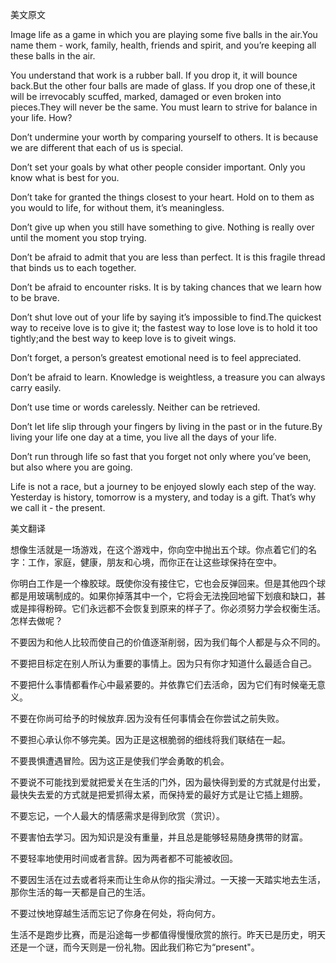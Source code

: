 美文原文

Image life as a game in which you are playing some five balls in the air.You name them - work, family, health, friends and spirit, and you’re keeping all these balls in the air.

You understand that work is a rubber ball. If you drop it, it will bounce back.But the other four balls are made of glass. If you drop one of these,it will be irrevocably scuffed, marked, damaged or even broken into pieces.They will never be the same. You must learn to strive for balance in your life. How?

Don’t undermine your worth by comparing yourself to others. It is because we are different that each of us is special.

Don’t set your goals by what other people consider important. Only you know what is best for you.

Don’t take for granted the things closest to your heart. Hold on to them as you would to life, for without them, it’s meaningless.

Don’t give up when you still have something to give. Nothing is really over until the moment you stop trying.

Don’t be afraid to admit that you are less than perfect. It is this fragile thread that binds us to each together.

Don’t be afraid to encounter risks. It is by taking chances that we learn how to be brave.

Don’t shut love out of your life by saying it’s impossible to find.The quickest way to receive love is to give it; the fastest way to lose love is to hold it too tightly;and the best way to keep love is to giveit wings.

Don’t forget, a person’s greatest emotional need is to feel appreciated.

Don’t be afraid to learn. Knowledge is weightless, a treasure you can always carry easily.

Don’t use time or words carelessly. Neither can be retrieved.

Don’t let life slip through your fingers by living in the past or in the future.By living your life one day at a time, you live all the days of your life.

Don’t run through life so fast that you forget not only where you’ve been, but also where you are going. 

 Life is not a race, but a journey to be enjoyed slowly each step of the way. Yesterday is history, tomorrow is a mystery, and today is a gift. That’s why we call it - the present.

美文翻译

想像生活就是一场游戏，在这个游戏中，你向空中抛出五个球。你点着它们的名字：工作，家庭，健康，朋友和心境，而你正在让这些球保持在空中。

你明白工作是一个橡胶球。既使你没有接住它，它也会反弹回来。但是其他四个球都是用玻璃制成的。如果你掉落其中一个，它将会无法挽回地留下划痕和缺口，甚或是摔得粉碎。它们永远都不会恢复到原来的样子了。你必须努力学会权衡生活。怎样去做呢？

不要因为和他人比较而使自己的价值逐渐削弱，因为我们每个人都是与众不同的。

不要把目标定在别人所认为重要的事情上。因为只有你才知道什么最适合自己。

不要把什么事情都看作心中最紧要的。并依靠它们去活命，因为它们有时候毫无意义。

不要在你尚可给予的时候放弃.因为没有任何事情会在你尝试之前失败。

不要担心承认你不够完美。因为正是这根脆弱的细线将我们联结在一起。

不要畏惧遭遇冒险。因为这正是使我们学会勇敢的机会。

不要说不可能找到爱就把爱关在生活的门外，因为最快得到爱的方式就是付出爱，最快失去爱的方式就是把爱抓得太紧，而保持爱的最好方式是让它插上翅膀。

不要忘记，一个人最大的情感需求是得到欣赏（赏识）。

不要害怕去学习。因为知识是没有重量，并且总是能够轻易随身携带的财富。

不要轻率地使用时间或者言辞。因为两者都不可能被收回。

不要因生活在过去或者将来而让生命从你的指尖滑过。一天接一天踏实地去生活，那你生活的每一天都是自己的生活。

不要过怏地穿越生活而忘记了你身在何处，将向何方。

生活不是跑步比赛，而是沿途每一步都值得慢慢欣赏的旅行。昨天已是历史，明天还是一个谜，而今天则是一份礼物。因此我们称它为“present"。 

